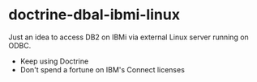# doctrine-dbal-ibmi-linux

Just an idea to access DB2 on IBMi via external Linux server running on ODBC.
- Keep using Doctrine
- Don't spend a fortune on IBM's Connect licenses
